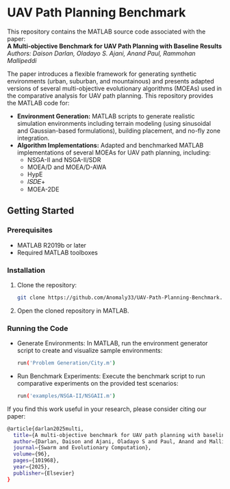 # UAV Path Planning Benchmark

This repository contains the MATLAB source code associated with the paper:  
**A Multi-objective Benchmark for UAV Path Planning with Baseline Results**  
*Authors: Daison Darlan, Oladayo S. Ajani, Anand Paul, Rammohan Mallipeddi*

The paper introduces a flexible framework for generating synthetic environments (urban, suburban, and mountainous) and presents adapted versions of several multi-objective evolutionary algorithms (MOEAs) used in the comparative analysis for UAV path planning. This repository provides the MATLAB code for:

- **Environment Generation:** MATLAB scripts to generate realistic simulation environments including terrain modeling (using sinusoidal and Gaussian-based formulations), building placement, and no-fly zone integration.
- **Algorithm Implementations:** Adapted and benchmarked MATLAB implementations of several MOEAs for UAV path planning, including:
  - NSGA-II and NSGA-II/SDR
  - MOEA/D and MOEA/D-AWA
  - HypE
  - 𝐼𝑆𝐷𝐸+
  - MOEA-2DE

## Getting Started

### Prerequisites
- MATLAB R2019b or later
- Required MATLAB toolboxes

### Installation
1. Clone the repository:
   ```bash
   git clone https://github.com/Anomaly33/UAV-Path-Planning-Benchmark.git
2. Open the cloned repository in MATLAB.

### Running the Code
- Generate Environments: In MATLAB, run the environment generator script to create and visualize sample environments:
  ```bash
  run('Problem Generation/City.m')
- Run Benchmark Experiments: Execute the benchmark script to run comparative experiments on the provided test scenarios:
  ```bash
  run('examples/NSGA-II/NSGAII.m')

If you find this work useful in your research, please consider citing our paper:
```bash
@article{darlan2025multi,
  title={A multi-objective benchmark for UAV path planning with baseline results},
  author={Darlan, Daison and Ajani, Oladayo S and Paul, Anand and Mallipeddi, Rammohan},
  journal={Swarm and Evolutionary Computation},
  volume={96},
  pages={101968},
  year={2025},
  publisher={Elsevier}
}
